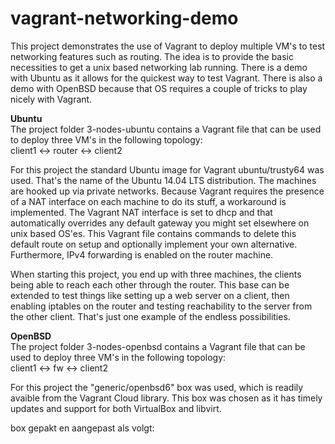 # vagrant-networking-demo
This project demonstrates the use of Vagrant to deploy multiple VM's to test networking features such as routing. The idea is to provide the basic necessities to get a unix based networking lab running. There is a demo with Ubuntu as it allows for the quickest way to test Vagrant. There is also a demo with OpenBSD because that OS requires a couple of tricks to play nicely with Vagrant.

**Ubuntu**  
The project folder 3-nodes-ubuntu contains a Vagrant file that can be used to deploy three VM's in the following topology:  
client1 <-> router <-> client2  
  
For this project the standard Ubuntu image for Vagrant ubuntu/trusty64 was used. That's the name of the Ubuntu 14.04 LTS distribution. The machines are hooked up via private networks. Because Vagrant requires the presence of a NAT interface on each machine to do its stuff, a workaround is implemented. The Vagrant NAT interface is set to dhcp and that automatically overrides any default gateway you might set elsewhere on unix based OS'es. This Vagrant file contains commands to delete this default route on setup and optionally implement your own alternative. Furthermore, IPv4 forwarding is enabled on the router machine.  
  
When starting this project, you end up with three machines, the clients being able to reach each other through the router. This base can be extended to test things like setting up a web server on a client, then enabling iptables on the router and testing reachability to the server from the other client. That's just one example of the endless possibilities.

**OpenBSD**  
The project folder 3-nodes-openbsd contains a Vagrant file that can be used to deploy three VM's in the following topology:  
client1 <-> fw <-> client2  
  
For this project the "generic/openbsd6" box was used, which is readily avaible from the Vagrant Cloud library. This box was chosen as it has timely updates and support for both VirtualBox and libvirt. 



box gepakt en aangepast als volgt:

